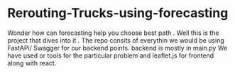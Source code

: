 # Rerouting-Trucks-using-forecasting
Wonder how can forecasting help you choose best path . Well this is the project that dives into it . 
The repo consits of everythin we would be using FastAPi/ Swagger for our backend points.
backend is mostly in main.py
We have used or tools for the particular problem and leaflet.js for frontend along with react.

